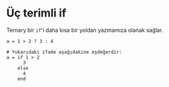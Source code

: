 # Üç terimli if

Ternary bir `if`'i daha kısa bir yoldan yazmamıza olanak sağlar.

```crystal
a = 1 > 2 ? 3 : 4

# Yukarıdaki ifade aşağıdakine eşdeğerdir:
a = if 1 > 2
      3
    else
      4
    end
```
